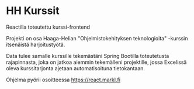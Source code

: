 # HH Kurssit

Reactilla toteutettu kurssi-frontend

Projekti on osa Haaga-Helian "Ohjelmistokehityksen teknologioita" -kurssin itsenäistä harjoitustyötä.


Data tulee samalle kurssille tekemästäni Spring Bootilla toteutetusta rajapinnasta, joka on jatkoa aiemmin tekemälleni projektille, jossa Excelissä oleva kurssitarjonta ajetaan automatisoituna tietokantaan.


Ohjelma pyörii osoitteessa https://react.markl.fi